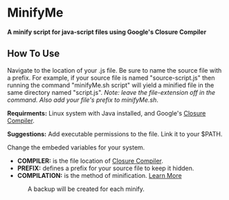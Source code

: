 <h1>MinifyMe</h1>
<strong>A minify script for java-script files using Google's Closure Compiler</strong>

<h2>How To Use</h2>
<p>Navigate to the location of your .js file. Be sure to name the source file with a prefix. For example, if your source file is named "source-script.js" then running the command "minifyMe.sh script" will yield a minified file in the same directory named "script.js".<em> Note: leave the file-extension off in the command. Also add your file's prefix to minifyMe.sh</em>.</p>

<p><strong>Requirments:</strong> Linux system with Java installed, and Google's <a target="_blank" href="https://developers.google.com/closure/compiler/">Closure Compiler</a>.</p>
<p><strong>Suggestions:</strong> Add executable permissions to the file. Link it to your $PATH.</p>

<p>Change the embeded variables for your system.</p>
<ul>
<li><strong>COMPILER:</strong> is the file location of <a target="_blank" href="https://developers.google.com/closure/compiler/">Closure Compiler</a>.</li>
<li><strong>PREFIX:</strong> defines a prefix for your source file to keep it hidden.</li>
<li><strong>COMPILATION:</strong> is the method of minification. <a target="_blank" href="https://developers.google.com/closure/compiler/docs/compilation_levels">Learn More</a></li>
<ul>

<p>A backup will be created for each minify.</p>
